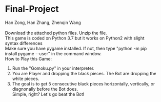 # Final-Project
Han Zong, Han Zhang, Zhenqin Wang <br/>
</br>
Download the attached python files. Unzip the file.</br>
This game is coded on Python 3.7 but it works on Python2 with slight syntax differences<br/>
Make sure you have pygame installed. If not, then type "python -m pip install pygame --user" in the command window. <br/>
How to Play this Game: <br/>
1. Run the "Gomoku.py" in your interpreter. <br/>
2. You are Player and dropping the black pieces. The Bot are dropping the white pieces.<br/>
3. The goal is to get 5 consecutive black pieces horizontally, vertically, or diagnonally before the Bot does. <br/>
Simple, right? Let's go beat the Bot!
